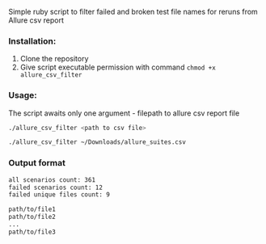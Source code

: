 Simple ruby script to filter failed and broken test file names for reruns from Allure csv report

### Installation:
1. Clone the repository
2. Give script executable permission with command `chmod +x allure_csv_filter`

### Usage:

The script awaits only one argument - filepath to allure csv report file

```sh
./allure_csv_filter <path to csv file>

./allure_csv_filter ~/Downloads/allure_suites.csv
```

### Output format
```sh
all scenarios count: 361
failed scenarios count: 12
failed unique files count: 9

path/to/file1
path/to/file2
...
path/to/file3
```
